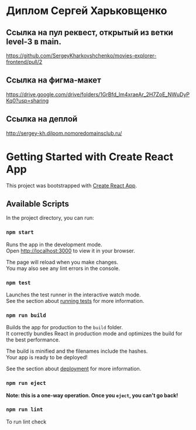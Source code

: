 # Диплом Сергей Харьковщенко

## Cсылкa на пул реквест, открытый из ветки level-3 в main.

https://github.com/SergeyKharkovshchenko/movies-explorer-frontend/pull/2

## Ссылка на фигма-макет

https://drive.google.com/drive/folders/1GrBfd_lm4xraeAr_2H7ZoE_NWuDyPKq0?usp=sharing

## Ссылка на деплой

http://sergey-kh.dilpom.nomoredomainsclub.ru/




# Getting Started with Create React App

This project was bootstrapped with [Create React App](https://github.com/facebook/create-react-app).

## Available Scripts

In the project directory, you can run:

### `npm start`

Runs the app in the development mode.\
Open [http://localhost:3000](http://localhost:3000) to view it in your browser.

The page will reload when you make changes.\
You may also see any lint errors in the console.

### `npm test`

Launches the test runner in the interactive watch mode.\
See the section about [running tests](https://facebook.github.io/create-react-app/docs/running-tests) for more information.

### `npm run build`

Builds the app for production to the `build` folder.\
It correctly bundles React in production mode and optimizes the build for the best performance.

The build is minified and the filenames include the hashes.\
Your app is ready to be deployed!

See the section about [deployment](https://facebook.github.io/create-react-app/docs/deployment) for more information.

### `npm run eject`

**Note: this is a one-way operation. Once you `eject`, you can't go back!**

### `npm run lint`

To run lint check